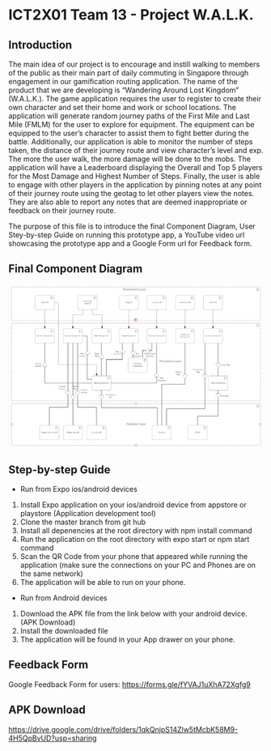 # ICT2X01 Team 13 - Project W.A.L.K.

## Introduction

The main idea of our project is to encourage and instill walking to members of the public as their main part of daily commuting in Singapore through engagement in our gamification routing application. The name of the product that we are developing is “Wandering Around Lost Kingdom” (W.A.L.K.). The game application requires the user to register to create their own character and set their home and work or school locations. The application will generate random journey paths of the First Mile and Last Mile (FMLM) for the user to explore for equipment. The equipment can be equipped to the user’s character to assist them to fight better during the battle. Additionally, our application is able to monitor the number of steps taken, the distance of their journey route and view character’s level and exp. The more the user walk, the more damage will be done to the mobs. The application will have a Leaderboard displaying the Overall and Top 5 players for the Most Damage and Highest Number of Steps. Finally, the user is able to engage with other players in the application by pinning notes at any point of their journey route using the geotag to let other players view the notes. They are also able to report any notes that are deemed inappropriate or feedback on their journey route.

The purpose of this file is to introduce the final Component Diagram, User Stey-by-step Guide on running this prototype app, a YouTube video url showcasing the prototype app and a Google Form url for Feedback form.

## Final Component Diagram
![Component Diagram](readmeImage/UpdatedComponentDiagram.png)



## Step-by-step Guide
- Run from Expo ios/android devices
1. Install Expo application on your ios/android device from appstore or playstore (Application development tool)
2. Clone the master branch from git hub 
3. Install all depenencies at the root directory with npm install command
4. Run the application on the root directory with expo start or npm start command
5. Scan the QR Code from your phone that appeared while running the application
(make sure the connections on your PC and Phones are on the same network)
6. The application will be able to run on your phone. 

- Run from Android devices
1. Download the APK file from the link below with your android device. (APK Download)
2. Install the downloaded file
3. The application will be found in your App drawer on your phone.

## Feedback Form

Google Feedback Form for users:
https://forms.gle/fYVAJ1uXhA72Xgfg9

## APK Download
https://drive.google.com/drive/folders/1qkQnjpS14Zlw5tMcbK58M9-4H5QpBvUD?usp=sharing
